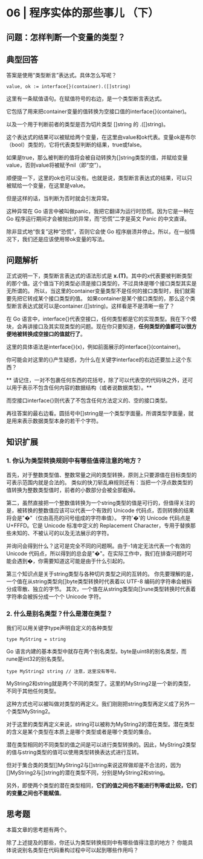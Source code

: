 # 06 | 程序实体的那些事儿 （下）

## 问题：怎样判断一个变量的类型？

## 典型回答

答案是使用“类型断言”表达式。具体怎么写呢？

    value, ok := interface{}(container).([]string)

这里有一条赋值语句。在赋值符号的右边，是一个类型断言表达式。

它包括了用来把container变量的值转换为空接口值的interface{}(container)。

以及一个用于判断前者的类型是否为切片类型 []string 的 .([]string)。

这个表达式的结果可以被赋给两个变量，在这里由value和ok代表。变量ok是布尔（bool）类型的，它将代表类型判断的结果，true或false。

如果是true，那么被判断的值将会被自动转换为[]string类型的值，并赋给变量value，否则value将被赋予nil（即“空”）。

顺便提一下，这里的ok也可以没有。也就是说，类型断言表达式的结果，可以只被赋给一个变量，在这里是value。

但是这样的话，当判断为否时就会引发异常。

这种异常在 Go 语言中被叫做panic，我把它翻译为运行时恐慌。因为它是一种在 Go 程序运行期间才会被抛出的异常，而“恐慌”二字是英文 Panic 的中文直译。

除非显式地“恢复”这种“恐慌”，否则它会使 Go 程序崩溃并停止。所以，在一般情况下，我们还是应该使用带ok变量的写法。

## 问题解析

正式说明一下，类型断言表达式的语法形式是 **x.(T)**。其中的x代表要被判断类型的那个值。这个值当下的类型必须是接口类型的，不过具体是哪个接口类型其实是无所谓的。
所以，当这里的container变量类型不是任何的接口类型时，我们就需要先把它转成某个接口类型的值。
如果container是某个接口类型的，那么这个类型断言表达式就可以是container.([]string)。这样看是不是清晰一些了？

在 Go 语言中，interface{}代表空接口，任何类型都是它的实现类型。我在下个模块，会再讲接口及其实现类型的问题。现在你只要知道，**任何类型的值都可以很方便地被转换成空接口的值就行了**。

这里的具体语法是interface{}(x)，例如前面展示的interface{}(container)。

你可能会对这里的{}产生疑惑，为什么在关键字interface的右边还要加上这个东西？

** 请记住，一对不包裹任何东西的花括号，除了可以代表空的代码块之外，还可以用于表示不包含任何内容的数据结构（或者说数据类型）。**

而空接口interface{}则代表了不包含任何方法定义的、空的接口类型。

再往答案的最右边看。圆括号中[]string是一个类型字面量。所谓类型字面量，就是用来表示数据类型本身的若干个字符。

## 知识扩展

### 1. 你认为类型转换规则中有哪些值得注意的地方？

首先，对于整数类型值、整数常量之间的类型转换，原则上只要源值在目标类型的可表示范围内就是合法的。
类似的快刀斩乱麻规则还有：当把一个浮点数类型的值转换为整数类型值时，前者的小数部分会被全部截掉。

第二，虽然直接把一个整数值转换为一个string类型的值是可行的，但值得关注的是，被转换的整数值应该可以代表一个有效的 Unicode 代码点，否则转换的结果将会是"�"（仅由高亮的问号组成的字符串值）。
字符'�'的 Unicode 代码点是U+FFFD。它是 Unicode 标准中定义的 Replacement Character，专用于替换那些未知的、不被认可的以及无法展示的字符。

并询问会得到什么？这可是完全不同的问题啊。由于-1肯定无法代表一个有效的 Unicode 代码点，所以得到的总会是"�"。在实际工作中，我们在排查问题时可能会遇到�，你需要知道这可能是由于什么引起的。

第三个知识点是关于string类型与各种切片类型之间的互转的。
你先要理解的是，一个值在从string类型向[]byte类型转换时代表着以 UTF-8 编码的字符串会被拆分成零散、独立的字节。
其次，一个值在从string类型向[]rune类型转换时代表着字符串会被拆分成一个个 Unicode 字符。

### 2. 什么是别名类型？什么是潜在类型？

我们可以用关键字type声明自定义的各种类型

    type MyString = string

Go 语言内建的基本类型中就存在两个别名类型。byte是uint8的别名类型，而rune是int32的别名类型。

    type MyString2 string // 注意，这里没有等号。

MyString2和string就是两个不同的类型了。这里的MyString2是一个新的类型，不同于其他任何类型。

这种方式也可以被叫做对类型的再定义。我们刚刚把string类型再定义成了另外一个类型MyString2。

对于这里的类型再定义来说，string可以被称为MyString2的潜在类型。潜在类型的含义是某个类型在本质上是哪个类型或者是哪个类型的集合。

潜在类型相同的不同类型的值之间是可以进行类型转换的。因此，MyString2类型的值与string类型的值可以使用类型转换表达式进行互转。

但对于集合类的类型[]MyString2与[]string来说这样做却是不合法的，因为[]MyString2与[]string的潜在类型不同，分别是MyString2和string。

另外，即使两个类型的潜在类型相同，**它们的值之间也不能进行判等或比较，它们的变量之间也不能赋值**。

## 思考题

本篇文章的思考题有两个。

除了上述提及的那些，你还认为类型转换规则中有哪些值得注意的地方？
你能具体说说别名类型在代码重构过程中可以起到哪些作用吗？